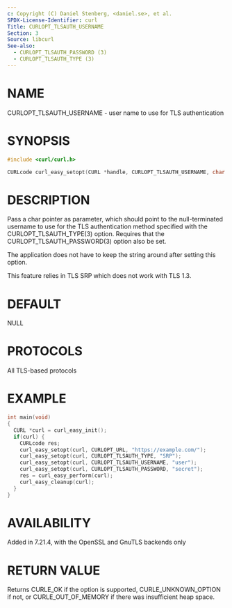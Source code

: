 ```yaml
---
c: Copyright (C) Daniel Stenberg, <daniel.se>, et al.
SPDX-License-Identifier: curl
Title: CURLOPT_TLSAUTH_USERNAME
Section: 3
Source: libcurl
See-also:
  - CURLOPT_TLSAUTH_PASSWORD (3)
  - CURLOPT_TLSAUTH_TYPE (3)
---
```


# NAME

CURLOPT_TLSAUTH_USERNAME - user name to use for TLS authentication

# SYNOPSIS

~~~c
#include <curl/curl.h>

CURLcode curl_easy_setopt(CURL *handle, CURLOPT_TLSAUTH_USERNAME, char *user);
~~~

# DESCRIPTION

Pass a char pointer as parameter, which should point to the null-terminated
username to use for the TLS authentication method specified with the
CURLOPT_TLSAUTH_TYPE(3) option. Requires that the
CURLOPT_TLSAUTH_PASSWORD(3) option also be set.

The application does not have to keep the string around after setting this
option.

This feature relies in TLS SRP which does not work with TLS 1.3.

# DEFAULT

NULL

# PROTOCOLS

All TLS-based protocols

# EXAMPLE

~~~c
int main(void)
{
  CURL *curl = curl_easy_init();
  if(curl) {
    CURLcode res;
    curl_easy_setopt(curl, CURLOPT_URL, "https://example.com/");
    curl_easy_setopt(curl, CURLOPT_TLSAUTH_TYPE, "SRP");
    curl_easy_setopt(curl, CURLOPT_TLSAUTH_USERNAME, "user");
    curl_easy_setopt(curl, CURLOPT_TLSAUTH_PASSWORD, "secret");
    res = curl_easy_perform(curl);
    curl_easy_cleanup(curl);
  }
}
~~~

# AVAILABILITY

Added in 7.21.4, with the OpenSSL and GnuTLS backends only

# RETURN VALUE

Returns CURLE_OK if the option is supported, CURLE_UNKNOWN_OPTION if not, or
CURLE_OUT_OF_MEMORY if there was insufficient heap space.
